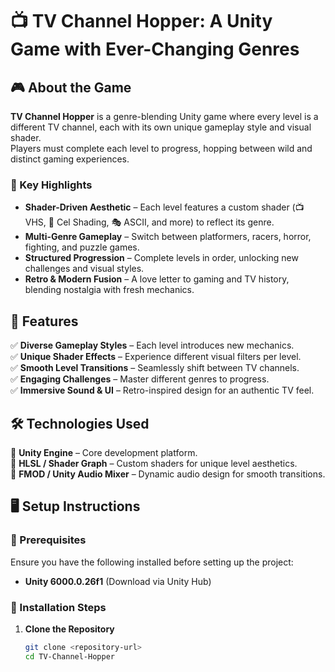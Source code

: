 # 📺 TV Channel Hopper: A Unity Game with Ever-Changing Genres  

## 🎮 About the Game  
**TV Channel Hopper** is a genre-blending Unity game where every level is a different TV channel, each with its own unique gameplay style and visual shader.  
Players must complete each level to progress, hopping between wild and distinct gaming experiences.  

### 🔹 Key Highlights  
- **Shader-Driven Aesthetic** – Each level features a custom shader (📺 VHS, 🎨 Cel Shading, 🎭 ASCII, and more) to reflect its genre.  
- **Multi-Genre Gameplay** – Switch between platformers, racers, horror, fighting, and puzzle games.  
- **Structured Progression** – Complete levels in order, unlocking new challenges and visual styles.  
- **Retro & Modern Fusion** – A love letter to gaming and TV history, blending nostalgia with fresh mechanics.  

## 🚀 Features  
✅ **Diverse Gameplay Styles** – Each level introduces new mechanics.  
✅ **Unique Shader Effects** – Experience different visual filters per level.  
✅ **Smooth Level Transitions** – Seamlessly shift between TV channels.  
✅ **Engaging Challenges** – Master different genres to progress.  
✅ **Immersive Sound & UI** – Retro-inspired design for an authentic TV feel.  

## 🛠️ Technologies Used  
🔹 **Unity Engine** – Core development platform.  
🔹 **HLSL / Shader Graph** – Custom shaders for unique level aesthetics.  
🔹 **FMOD / Unity Audio Mixer** – Dynamic audio design for smooth transitions.  

## 🖥️ Setup Instructions  

### 📌 Prerequisites  
Ensure you have the following installed before setting up the project:  
- **Unity 6000.0.26f1** (Download via Unity Hub)   

### 📂 Installation Steps  
1. **Clone the Repository**  
   ```sh
   git clone <repository-url>
   cd TV-Channel-Hopper
